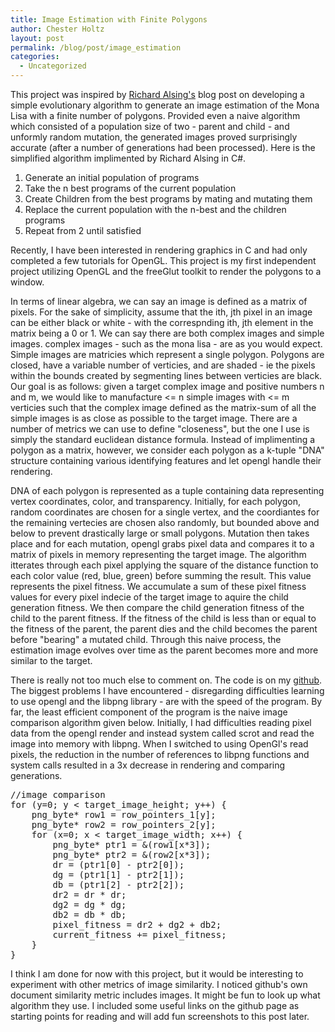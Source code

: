 ```yaml
---
title: Image Estimation with Finite Polygons
author: Chester Holtz
layout: post
permalink: /blog/post/image_estimation
categories:
  - Uncategorized
---
```


This project was inspired by [Richard Alsing's][1] blog post on developing a simple evolutionary algorithm to generate an image estimation of the Mona Lisa with a finite number of polygons. Provided even a naive algorithm which consisted of a population size of two - parent and child - and unformly random mutation, the generated images proved surprisingly accurate (after a number of generations had been processed). Here is the simplified algorithm implimented by Richard Alsing in C#. 

1. Generate an initial population of programs
2. Take the n best programs of the current population
3. Create Children from the best programs by mating and mutating them
4. Replace the current population with the n-best and the children programs
5. Repeat from 2 until satisfied

Recently, I have been interested in rendering graphics in C and had only completed a few tutorials for OpenGL. This project is my first independent project utilizing OpenGL and the freeGlut toolkit  to render the polygons to a window.

In terms of linear algebra, we can say an image is defined as a matrix of pixels. For the sake of simplicity, assume that the ith, jth pixel in an image can be either black or white - with the correspnding ith, jth element in the matrix being a 0 or 1. We can say there are both complex images and simple images. complex images - such as the mona lisa - are as you would expect. Simple images are matricies which represent a single polygon. Polygons are closed, have a variable number of verticies, and are shaded - ie the pixels within the bounds created by segmenting lines between verticies are black. Our goal is as follows: given a target complex image and positive numbers n and m, we would like to manufacture <= n simple images with <= m verticies such that the complex image defined as the matrix-sum of all the simple images is as close as possible to the target image. There are a number of metrics we can use to define "closeness", but the one I use is simply the standard euclidean distance formula. Instead of implimenting a polygon as a matrix, however, we consider each polygon as a k-tuple "DNA" structure containing various identifying features and let opengl handle their rendering.

DNA of each polygon is represented as a tuple containing data representing vertex coordinates, color, and transparency. Initially, for each polygon, random coordinates are chosen for a single vertex, and the coordiantes for the remaining vertecies are chosen also randomly, but bounded above and below to prevent drastically large or small polygons. Mutation then takes place and for each mutation, opengl grabs pixel data and compares it to a matrix of pixels in memory representing the target image. The algorithm itterates through each pixel applying the square of the distance function to each color value (red, blue, green) before summing the result. This value represents the pixel fitness. We accumulate a sum of these pixel fitness values for every pixel indecie of the target image to aquire the child generation fitness. We then compare the child generation fitness of the child to the parent fitness. If the fitness of the child is less than or equal to the fitness of the parent, the parent dies and the child becomes the parent before "bearing" a mutated child. Through this naive process, the estimation image evolves over time as the parent becomes more and more similar to the target. 

There is really not too much else to comment on. The code is on my [github][2]. The biggest problems I have encountered - disregarding difficulties learning to use opengl and the libpng library - are with the speed of the program. By far, the least efficient component of the program is the naive image comparison algorithm given below. Initially, I had difficulties reading pixel data from the opengl render and instead system called scrot and read the image into memory with libpng. When I switched to using OpenGl's read pixels, the reduction in the number of references to libpng functions and system calls resulted in a 3x decrease in rendering and comparing generations.

<pre class="prettyprint linenums">
//image comparison
for (y=0; y < target_image_height; y++) {
    png_byte* row1 = row_pointers_1[y];
    png_byte* row2 = row_pointers_2[y];
    for (x=0; x < target_image_width; x++) {
        png_byte* ptr1 = &(row1[x*3]);
        png_byte* ptr2 = &(row2[x*3]);
        dr = (ptr1[0] - ptr2[0]);
        dg = (ptr1[1] - ptr2[1]);
        db = (ptr1[2] - ptr2[2]);
        dr2 = dr * dr;
        dg2 = dg * dg;
        db2 = db * db;
        pixel_fitness = dr2 + dg2 + db2;
        current_fitness += pixel_fitness;
    }
}
</pre>

I think I am done for now with this project, but it would be interesting to experiment with other metrics of image similarity. I noticed github's own document similarity metric includes images. It might be fun to look up what algorithm they use. I included some useful links on the github page as starting points for reading and will add fun screenshots to this post later.

[1]: http://rogeralsing.com/2008/12/07/genetic-programming-evolution-of-mona-lisa/
[2]: https://github.com/Choltz95/image_estimation